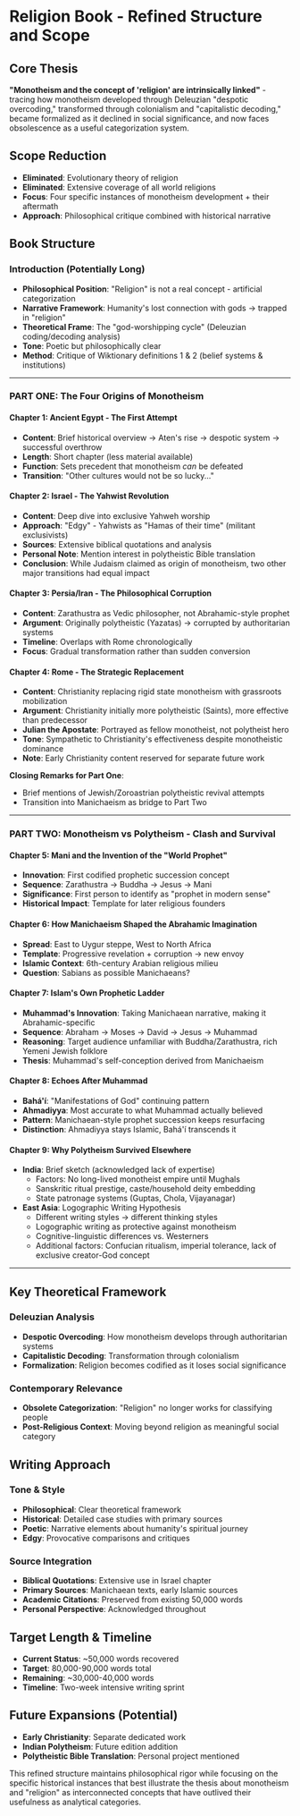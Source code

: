 # Religion Book - Refined Structure and Scope

## **Core Thesis**
**"Monotheism and the concept of 'religion' are intrinsically linked"** - tracing how monotheism developed through Deleuzian "despotic overcoding," transformed through colonialism and "capitalistic decoding," became formalized as it declined in social significance, and now faces obsolescence as a useful categorization system.

## **Scope Reduction**
- **Eliminated**: Evolutionary theory of religion
- **Eliminated**: Extensive coverage of all world religions
- **Focus**: Four specific instances of monotheism development + their aftermath
- **Approach**: Philosophical critique combined with historical narrative

## **Book Structure**

### **Introduction** (Potentially Long)
- **Philosophical Position**: "Religion" is not a real concept - artificial categorization
- **Narrative Framework**: Humanity's lost connection with gods → trapped in "religion" 
- **Theoretical Frame**: The "god-worshipping cycle" (Deleuzian coding/decoding analysis)
- **Tone**: Poetic but philosophically clear
- **Method**: Critique of Wiktionary definitions 1 & 2 (belief systems & institutions)

---

### **PART ONE: The Four Origins of Monotheism**

#### **Chapter 1: Ancient Egypt - The First Attempt**
- **Content**: Brief historical overview → Aten's rise → despotic system → successful overthrow
- **Length**: Short chapter (less material available)
- **Function**: Sets precedent that monotheism *can* be defeated
- **Transition**: "Other cultures would not be so lucky..."

#### **Chapter 2: Israel - The Yahwist Revolution** 
- **Content**: Deep dive into exclusive Yahweh worship
- **Approach**: "Edgy" - Yahwists as "Hamas of their time" (militant exclusivists)
- **Sources**: Extensive biblical quotations and analysis
- **Personal Note**: Mention interest in polytheistic Bible translation
- **Conclusion**: While Judaism claimed as origin of monotheism, two other major transitions had equal impact

#### **Chapter 3: Persia/Iran - The Philosophical Corruption**
- **Content**: Zarathustra as Vedic philosopher, not Abrahamic-style prophet
- **Argument**: Originally polytheistic (Yazatas) → corrupted by authoritarian systems
- **Timeline**: Overlaps with Rome chronologically
- **Focus**: Gradual transformation rather than sudden conversion

#### **Chapter 4: Rome - The Strategic Replacement**
- **Content**: Christianity replacing rigid state monotheism with grassroots mobilization
- **Argument**: Christianity initially more polytheistic (Saints), more effective than predecessor
- **Julian the Apostate**: Portrayed as fellow monotheist, not polytheist hero
- **Tone**: Sympathetic to Christianity's effectiveness despite monotheistic dominance
- **Note**: Early Christianity content reserved for separate future work

**Closing Remarks for Part One**:
- Brief mentions of Jewish/Zoroastrian polytheistic revival attempts
- Transition into Manichaeism as bridge to Part Two

---

### **PART TWO: Monotheism vs Polytheism - Clash and Survival**

#### **Chapter 5: Mani and the Invention of the "World Prophet"**
- **Innovation**: First codified prophetic succession concept
- **Sequence**: Zarathustra → Buddha → Jesus → Mani
- **Significance**: First person to identify as "prophet in modern sense"
- **Historical Impact**: Template for later religious founders

#### **Chapter 6: How Manichaeism Shaped the Abrahamic Imagination**
- **Spread**: East to Uygur steppe, West to North Africa
- **Template**: Progressive revelation + corruption → new envoy
- **Islamic Context**: 6th-century Arabian religious milieu
- **Question**: Sabians as possible Manichaeans?

#### **Chapter 7: Islam's Own Prophetic Ladder**
- **Muhammad's Innovation**: Taking Manichaean narrative, making it Abrahamic-specific
- **Sequence**: Abraham → Moses → David → Jesus → Muhammad
- **Reasoning**: Target audience unfamiliar with Buddha/Zarathustra, rich Yemeni Jewish folklore
- **Thesis**: Muhammad's self-conception derived from Manichaeism

#### **Chapter 8: Echoes After Muhammad**
- **Bahá'í**: "Manifestations of God" continuing pattern
- **Ahmadiyya**: Most accurate to what Muhammad actually believed
- **Pattern**: Manichaean-style prophet succession keeps resurfacing
- **Distinction**: Ahmadiyya stays Islamic, Bahá'í transcends it

#### **Chapter 9: Why Polytheism Survived Elsewhere**
- **India**: Brief sketch (acknowledged lack of expertise)
  - Factors: No long-lived monotheist empire until Mughals
  - Sanskritic ritual prestige, caste/household deity embedding
  - State patronage systems (Guptas, Chola, Vijayanagar)
- **East Asia**: Logographic Writing Hypothesis
  - Different writing styles → different thinking styles
  - Logographic writing as protective against monotheism
  - Cognitive-linguistic differences vs. Westerners
  - Additional factors: Confucian ritualism, imperial tolerance, lack of exclusive creator-God concept

---

## **Key Theoretical Framework**

### **Deleuzian Analysis**
- **Despotic Overcoding**: How monotheism develops through authoritarian systems
- **Capitalistic Decoding**: Transformation through colonialism 
- **Formalization**: Religion becomes codified as it loses social significance

### **Contemporary Relevance**
- **Obsolete Categorization**: "Religion" no longer works for classifying people
- **Post-Religious Context**: Moving beyond religion as meaningful social category

## **Writing Approach**

### **Tone & Style**
- **Philosophical**: Clear theoretical framework
- **Historical**: Detailed case studies with primary sources
- **Poetic**: Narrative elements about humanity's spiritual journey
- **Edgy**: Provocative comparisons and critiques

### **Source Integration**
- **Biblical Quotations**: Extensive use in Israel chapter
- **Primary Sources**: Manichaean texts, early Islamic sources
- **Academic Citations**: Preserved from existing 50,000 words
- **Personal Perspective**: Acknowledged throughout

## **Target Length & Timeline**
- **Current Status**: ~50,000 words recovered
- **Target**: 80,000-90,000 words total
- **Remaining**: ~30,000-40,000 words
- **Timeline**: Two-week intensive writing sprint

## **Future Expansions (Potential)**
- **Early Christianity**: Separate dedicated work
- **Indian Polytheism**: Future edition addition
- **Polytheistic Bible Translation**: Personal project mentioned

This refined structure maintains philosophical rigor while focusing on the specific historical instances that best illustrate the thesis about monotheism and "religion" as interconnected concepts that have outlived their usefulness as analytical categories.